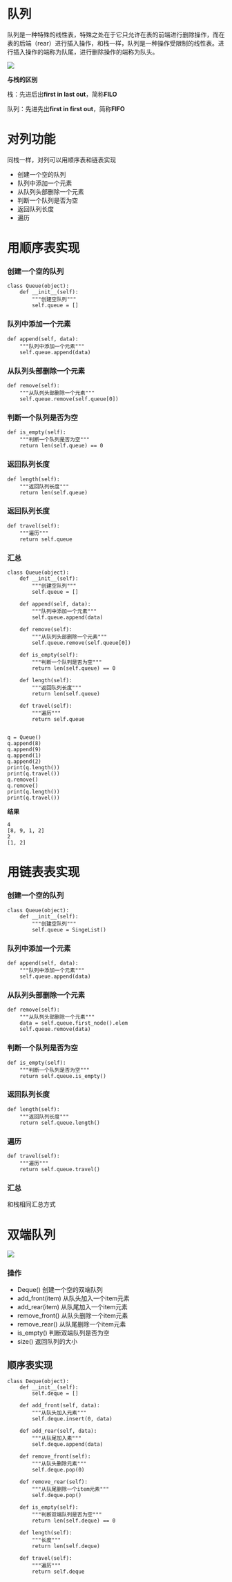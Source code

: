 # 队列

队列是一种特殊的线性表，特殊之处在于它只允许在表的前端进行删除操作，而在表的后端（rear）进行插入操作，和栈一样，队列是一种操作受限制的线性表。进行插入操作的端称为队尾，进行删除操作的端称为队头。

![](images/0801.png)

**与栈的区别**

栈：先进后出**first in last out**，简称**FILO**

队列：先进先出**first in first out**，简称**FIFO**

# 对列功能

同栈一样，对列可以用顺序表和链表实现

- 创建一个空的队列
- 队列中添加一个元素
- 从队列头部删除一个元素
- 判断一个队列是否为空
- 返回队列长度
- 遍历

# 用顺序表实现

### 创建一个空的队列

```
class Queue(object):
    def __init__(self):
        """创建空队列"""
        self.queue = []
```

### 队列中添加一个元素

```
def append(self, data):
    """队列中添加一个元素"""
    self.queue.append(data)
```

### 从队列头部删除一个元素

```
def remove(self):
    """从队列头部删除一个元素"""
    self.queue.remove(self.queue[0])
```

### 判断一个队列是否为空

```
def is_empty(self):
    """判断一个队列是否为空"""
    return len(self.queue) == 0
```

### 返回队列长度

```
def length(self):
    """返回队列长度"""
    return len(self.queue)
```

### 返回队列长度

```
def travel(self):
    """遍历"""
    return self.queue
```

### 汇总

```
class Queue(object):
    def __init__(self):
        """创建空队列"""
        self.queue = []

    def append(self, data):
        """队列中添加一个元素"""
        self.queue.append(data)

    def remove(self):
        """从队列头部删除一个元素"""
        self.queue.remove(self.queue[0])

    def is_empty(self):
        """判断一个队列是否为空"""
        return len(self.queue) == 0

    def length(self):
        """返回队列长度"""
        return len(self.queue)

    def travel(self):
        """遍历"""
        return self.queue


q = Queue()
q.append(8)
q.append(9)
q.append(1)
q.append(2)
print(q.length())
print(q.travel())
q.remove()
q.remove()
print(q.length())
print(q.travel())
```

**结果**

```
4
[8, 9, 1, 2]
2
[1, 2]
```

# 用链表表实现

### 创建一个空的队列

```
class Queue(object):
    def __init__(self):
        """创建空队列"""
        self.queue = SingeList()
```

### 队列中添加一个元素

```
def append(self, data):
    """队列中添加一个元素"""
    self.queue.append(data)
```

### 从队列头部删除一个元素

```
def remove(self):
    """从队列头部删除一个元素"""
    data = self.queue.first_node().elem
    self.queue.remove(data)
```

### 判断一个队列是否为空

```
def is_empty(self):
    """判断一个队列是否为空"""
    return self.queue.is_empty()
```

### 返回队列长度

```
def length(self):
    """返回队列长度"""
    return self.queue.length()
```

### 遍历

```
def travel(self):
    """遍历"""
    return self.queue.travel()
```

### 汇总

和栈相同汇总方式

# 双端队列

![](images/0802.png)

### 操作

- Deque() 创建一个空的双端队列
- add_front(item) 从队头加入一个item元素
- add_rear(item) 从队尾加入一个item元素
- remove_front() 从队头删除一个item元素
- remove_rear() 从队尾删除一个item元素
- is_empty() 判断双端队列是否为空
- size() 返回队列的大小

## 顺序表实现

```
class Deque(object):
    def __init__(self):
        self.deque = []

    def add_front(self, data):
        """从队头加入元素"""
        self.deque.insert(0, data)

    def add_rear(self, data):
        """从队尾加入素"""
        self.deque.append(data)

    def remove_front(self):
        """从队头删除元素"""
        self.deque.pop(0)

    def remove_rear(self):
        """从队尾删除一个item元素"""
        self.deque.pop()

    def is_empty(self):
        """判断双端队列是否为空"""
        return len(self.deque) == 0

    def length(self):
        """长度"""
        return len(self.deque)

    def travel(self):
        """遍历"""
        return self.deque
```